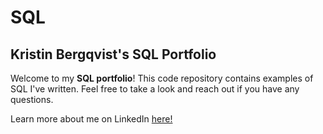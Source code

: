 # SQL
## Kristin Bergqvist's SQL Portfolio ##
Welcome to my **SQL portfolio**! This code repository contains examples of SQL I've written. Feel free to take a look and reach out if you have any questions.

Learn more about me on LinkedIn [here!](www.linkedin.com/in/kristinbq)
